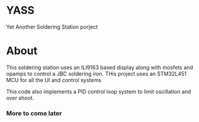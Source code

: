 # YASS
Yet Another Soldering Station porject

# About
This soldering station uses an ILI9163 based display along with mosfets and opamps to control a JBC soldering iron. THis project uses an STM32L451 MCU for all the UI and control systems

This code also implements a PID control loop system to limit oscillation and over shoot.


### More to come later
